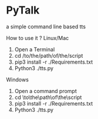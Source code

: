 # PyTalk
a simple command line based tts 

How to use it ?
Linux/Mac 

1. Open a Terminal 
2. cd /to/the/path/of/the/script
3. pip3 install -r ./Requirements.txt
4. Python3 ./tts.py

Windows

1. Open a command prompt 
2. cd \to\the\path\of\the\script
3. pip3 install -r ./Requirements.txt
4. Python3 ./tts.py
